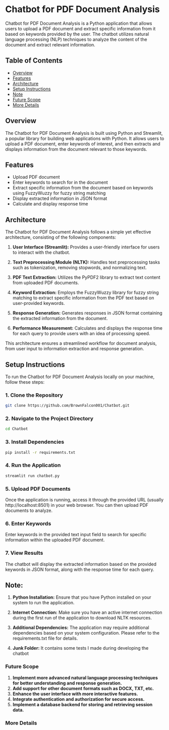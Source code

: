 # Chatbot for PDF Document Analysis

Chatbot for PDF Document Analysis is a Python application that allows users to upload a PDF document and extract specific information from it based on keywords provided by the user. The chatbot utilizes natural language processing (NLP) techniques to analyze the content of the document and extract relevant information.

## Table of Contents

- [Overview](#overview)
- [Features](#features)
- [Architecture](#architecture)
- [Setup Instructions](#setup-instructions)
- [Note](#note)
- [Future Scope](#future-scope)
- [More Details](#more-details)


## Overview

The Chatbot for PDF Document Analysis is built using Python and Streamlit, a popular library for building web applications with Python. It allows users to upload a PDF document, enter keywords of interest, and then extracts and displays information from the document relevant to those keywords.

## Features

- Upload PDF document
- Enter keywords to search for in the document
- Extract specific information from the document based on keywords using FuzzyWuzzy for fuzzy string matching
- Display extracted information in JSON format
- Calculate and display response time

## Architecture

The Chatbot for PDF Document Analysis follows a simple yet effective architecture, consisting of the following components:

1. **User Interface (Streamlit):** Provides a user-friendly interface for users to interact with the chatbot.
   
2. **Text Preprocessing Module (NLTK):** Handles text preprocessing tasks such as tokenization, removing stopwords, and normalizing text.

3. **PDF Text Extraction:** Utilizes the PyPDF2 library to extract text content from uploaded PDF documents.

4. **Keyword Extraction:** Employs the FuzzyWuzzy library for fuzzy string matching to extract specific information from the PDF text based on user-provided keywords.

5. **Response Generation:** Generates responses in JSON format containing the extracted information from the document.

6. **Performance Measurement:** Calculates and displays the response time for each query to provide users with an idea of processing speed.

This architecture ensures a streamlined workflow for document analysis, from user input to information extraction and response generation.


## Setup Instructions

To run the Chatbot for PDF Document Analysis locally on your machine, follow these steps:

### 1. Clone the Repository

```bash
git clone https://github.com/BrownFalcon001/Chatbot.git
```

### 2. Navigate to the Project Directory

```bash
cd Chatbot
```

### 3. Install Dependencies

```bash
pip install -r requirements.txt
```
### 4. Run the Application

```bash
streamlit run chatbot.py
```
### 5. Upload PDF Documents

Once the application is running, access it through the provided URL (usually http://localhost:8501) in your web browser. You can then upload PDF documents to analyze.

### 6. Enter Keywords

Enter keywords in the provided text input field to search for specific information within the uploaded PDF document.

### 7. View Results

The chatbot will display the extracted information based on the provided keywords in JSON format, along with the response time for each query.


## Note:

1. **Python Installation:** Ensure that you have Python installed on your system to run the application.

2. **Internet Connection:** Make sure you have an active internet connection during the first run of the application to download NLTK resources.

3. **Additional Dependencies:** The application may require additional dependencies based on your system configuration. Please refer to the requirements.txt file for details.

4. **Junk Folder:** It contains some tests I made during developing the chatbot


### Future Scope

1. **Implement more advanced natural language processing techniques for better understanding and response generation.**
2. **Add support for other document formats such as DOCX, TXT, etc.**
3. **Enhance the user interface with more interactive features.**
4. **Integrate authentication and authorization for secure access.**
5. **Implement a database backend for storing and retrieving session data.**



### More Details


